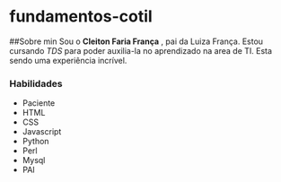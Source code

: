 # fundamentos-cotil

##Sobre min
Sou  o **Cleiton Faria França**  , pai da Luiza França.
Estou cursando *TDS* para poder auxilia-la no aprendizado na area de TI.
Esta sendo uma experiência incrível.

### Habilidades
* Paciente
* HTML
* CSS
* Javascript
* Python
* Perl
* Mysql
* PAI

